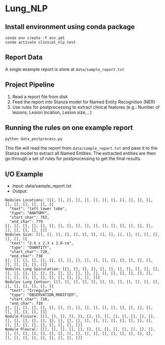 # Lung_NLP

## Install environment using conda package
```
conda env create -f env.yml
conda activate clinical_nlp_test
```

## Report Data
A single example report is store at `data/sample_report.txt`

## Project Pipeline
1. Read a report file from disk
2. Feed the report into Stanza model for Named Entity Recognition (NER)
3. Use rules for postprocessing to extract clinical features (e.g.: Number of lesions, Lesion location, Lesion size,...)

## Running the rules on one example report
```
python data_postprocess.py
```
This file will read the report from `data/sample_report.txt` and pass it to the Stanza model to extract all Named Entities.
The extracted entities are then go through a set of rules for postprocessing to get the final results.

## I/O Example
* Input: data/sample_report.txt
* Output: 
```
Nodules Locations: [[], [], [], [], [], [], [], [], [], [], [], [], [], [], [], [], [], [{
  "text": "left lower lobe",
  "type": "ANATOMY",
  "start_char": 763,
  "end_char": 779
}], [], [], [], [], [], [], [], [], [], [], [], [], [], [], [], [], [], [], [], [], []]
Nodules Size: [[], [], [], [], [], [], [], [], [], [], [], [], [], [], [], [], [{
  "text": "2.6 x 2.3 x 2.0-cm",
  "type": "QUANTITY",
  "start_char": 720,
  "end_char": 738
}], [], [], [], [], [], [], [], [], [], [], [], [], [], [], [], [], [], [], [], [], []]
Nodules Lung Spiculation: [[], [], [], [], [], [], [], [], [], [], [], [], [], [], [], [], [], [], [], [], [], [], [], [], [], [], [], [], [], [], [], [], [], [], [], [], [], [], []]
Nodules Lung Contour: [[], [], [], [], [], [], [], [], [], [], [], [], [], [], [], [], [], [{
  "text": "Irregular",
  "type": "OBSERVATION_MODIFIER",
  "start_char": 710,
  "end_char": 719
}], [], [], [], [], [], [], [], [], [], [], [], [], [], [], [], [], [], [], [], [], []]
Nodule Fissure: [[], [], [], [], [], [], [], [], [], [], [], [], [], [], [], [], [], [], [], [], [], [], [], [], [], [], [], [], [], [], [], [], [], [], [], [], [], [], []]
Nodule Pleural: [[], [], [], [], [], [], [], [], [], [], [], [], [], [], [], [], [], [], [], [], [], [], [], [], [], [], [], [], [], [], [], [], [], [], [], [], [], [], []]

```


